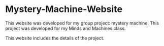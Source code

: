 # Mystery-Machine-Website

This website was developed for my group project: mystery machine. 
This project was developed for my Minds and Machines class. 

This website includes the details of the project. 


